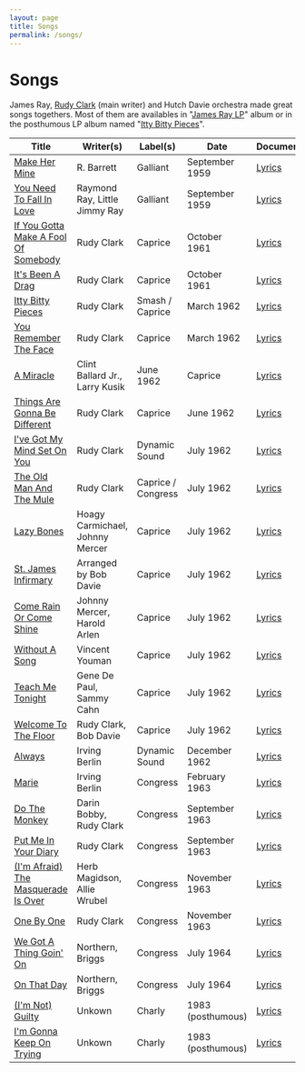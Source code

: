 ```yaml
---
layout: page
title: Songs
permalink: /songs/
---
```


# Songs

James Ray, [Rudy Clark](https://en.wikipedia.org/wiki/Rudy_Clark) (main writer) and Hutch Davie orchestra made great songs togethers. Most of them are availables in "[James Ray LP](https://www.discogs.com/release/3221079-James-Ray-James-Ray)" album or in the posthumous LP album named "[Itty Bitty Pieces](https://www.discogs.com/release/3016494-James-Ray-Itty-Bitty-Pieces)".
<br>
<div class="table-responsive" markdown="1">

| Title | Writer(s) | Label(s) | Date | Document(s) |
| --- | --- | --- | --- | --- |
| [Make Her Mine](https://youtu.be/nkVCUJuCBMw?si=D6hkGu_Ljj-492To) | R. Barrett | Galliant | September 1959 |  [Lyrics](./lyrics/make-her-mine.md) |
| [You Need To Fall In Love](https://youtu.be/V8J4hVdodLE?si=Lmg-ifI9EsoH_QDR) | Raymond Ray, Little Jimmy Ray | Galliant | September 1959 | [Lyrics](./lyrics/you-need-to-fall-in-love.md) |
| [If You Gotta Make A Fool Of Somebody](https://youtu.be/PG2EgzVegAw?si=F344dneXswG-UkF6) | Rudy Clark | Caprice | October 1961 | [Lyrics](./lyrics/if-you-gotta-make-a-fool-of-somebody.md) |
| [It's Been A Drag](https://youtu.be/ugYC-BO-5fM?si=p8I1TuR0NL_IB3Zk) | Rudy Clark | Caprice | October 1961 | [Lyrics](./lyrics/its-been-a-drag.md) |
| [Itty Bitty Pieces](https://youtu.be/Z5S4K1D9nqc?si=P8_o8l0iYrRJNl7t) | Rudy Clark | Smash / Caprice | March 1962 | [Lyrics](./lyrics/itty-bitty-pieces.md) |
| [You Remember The Face](https://youtu.be/ecdVFFEwVa0?si=HC2aWgSOF8wxrUyZ) | Rudy Clark | Caprice | March 1962 | [Lyrics](./lyrics/you-remember-the-face.md) |
| [A Miracle](https://youtu.be/IvsSFlguxIA?si=eq45uiCkCGRIfEwQ) | Clint Ballard Jr., Larry Kusik | June 1962 | Caprice | [Lyrics](./lyrics/a-miracle.md) |
| [Things Are Gonna Be Different](https://youtu.be/6e9u76gfjUk?si=4zbKYhaJ3dSlAkme) | Rudy Clark | Caprice | June 1962 | [Lyrics](./lyrics/things-are-gonna-be-different.md) |
| [I've Got My Mind Set On You](https://youtu.be/g6MWeXxSnYQ?si=VsaTneRxffIIRMcU) | Rudy Clark | Dynamic Sound | July 1962 | [Lyrics](./lyrics/i-ve-got-my-mind-set-on-you.md) |
| [The Old Man And The Mule](https://youtu.be/0Pd_lbT3eyU?si=l4zh_TQTbmIj3w4Q) | Rudy Clark | Caprice / Congress | July 1962 | [Lyrics](./lyrics/the-old-man-and-the-mule.md) |
| [Lazy Bones](https://youtu.be/kRbeQZKlZmI?si=QImdY8j7kpd25qoV) | Hoagy Carmichael, Johnny Mercer | Caprice | July 1962 | [Lyrics](./lyrics/lazy-bones.md) |
| [St. James Infirmary](https://youtu.be/W-fYrLpD4u8?si=8n4JPiPcok9ymeRm) | Arranged by Bob Davie | Caprice | July 1962 | [Lyrics](./lyrics/st-james-infirmary.md) |
| [Come Rain Or Come Shine](https://youtu.be/Ni6pVdMEg7I?si=WtEn818I_1fG8P1V) | Johnny Mercer, Harold Arlen| Caprice | July 1962 | [Lyrics](./lyrics/come-rain-or-come-shine.md) |
| [Without A Song](https://youtu.be/XiVFeYlq2DA?si=pGvPdH56K3021EpY) | Vincent Youman | Caprice | July 1962 | [Lyrics](./lyrics/without-a-song.md) |
| [Teach Me Tonight](https://youtu.be/M6OHJhA60pY?si=clpW_YgywzxDAObf) | Gene De Paul, Sammy Cahn | Caprice | July 1962 | [Lyrics](./lyrics/teach-me-tonight.md) |
| [Welcome To The Floor](https://youtu.be/voF8_5nOhkM?si=mR3HqyDHH412SYPt) | Rudy Clark, Bob Davie | Caprice | July 1962 | [Lyrics](./lyrics/welcome-to-the-floor.md) |
| [Always](https://youtu.be/EGnoKbGOY10?si=uh54DlRFn3-nb8Ut) | Irving Berlin | Dynamic Sound | December 1962 | [Lyrics](./lyrics/always.md) |
| [Marie](https://youtu.be/-NtPbLGOCk4?si=do5CQG_jIBnblREF) | Irving Berlin | Congress | February 1963 | [Lyrics](./lyrics/marie.md) |
| [Do The Monkey](https://youtu.be/3JYnwuXyD-k?si=KW3jvhO2peZEr89N) | Darin Bobby, Rudy Clark | Congress | September 1963 | [Lyrics](./lyrics/do-the-monkey.md) |
| [Put Me In Your Diary](https://youtu.be/JNb4A_WQGbo?si=TDN6xRiqMPOLFuy7) | Rudy Clark | Congress | September 1963 | [Lyrics](./lyrics/put-me-in-your-diary.md) |
| [(I'm Afraid) The Masquerade Is Over](TODO) | Herb Magidson, Allie Wrubel | Congress | November 1963 | [Lyrics](./lyrics/i-m-afraid-the-masquerade-is-over.md) |
| [One By One](https://youtu.be/wwxG7cuuQew?si=r65VerwKNAjVdhlg) | Rudy Clark | Congress | November 1963 | [Lyrics](./lyrics/one-by-one.md) |
| [We Got A Thing Goin' On](https://youtu.be/CRQphqGw5KA?si=kqRbobYxhpuu6Rqo) | Northern, Briggs | Congress | July 1964 | [Lyrics](./lyrics/we-got-a-thing-going-on.md) |
| [On That Day](TODO) | Northern, Briggs | Congress | July 1964 | [Lyrics](./lyrics/on-that-day.md) |
| [(I'm Not) Guilty](https://youtu.be/vxWh8WC0gw8?si=9k51jUTPMIUrM2n9) | Unkown | Charly | 1983 (posthumous) | [Lyrics](./lyrics/i-m-not-guilty.md) |
| [I'm Gonna Keep On Trying](TODO) | Unkown | Charly | 1983 (posthumous) | [Lyrics](./lyrics/i-m-gonna-keep-on-trying.md) |

</div>
